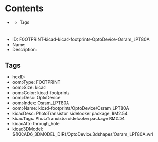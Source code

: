 



Contents
========

* [](#)
	* [Tags](#tags)

# 

- ID: FOOTPRINT-kicad-kicad-footprints-OptoDevice-Osram_LPT80A
- Name: 
- Description: 

## Tags

- hexID: 
- oompType: FOOTPRINT
- oompSize: kicad
- oompColor: kicad-footprints
- oompDesc: OptoDevice
- oompIndex: Osram_LPT80A
- oompName: kicad-footprints/OptoDevice/Osram_LPT80A
- kicadDesc: PhotoTransistor, sidelooker package, RM2.54
- kicadTags: PhotoTransistor sidelooker package RM2.54
- kicadAttr: through_hole
- kicad3DModel: ${KICAD6_3DMODEL_DIR}/OptoDevice.3dshapes/Osram_LPT80A.wrl
